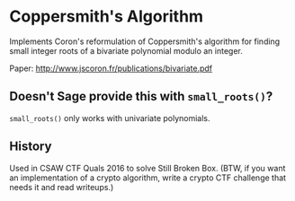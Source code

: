 # Coppersmith's Algorithm
Implements Coron's reformulation of Coppersmith's algorithm for finding small integer roots of a bivariate polynomial modulo an integer.

Paper: http://www.jscoron.fr/publications/bivariate.pdf

## Doesn't Sage provide this with `small_roots()`?
`small_roots()` only works with univariate polynomials.

## History
Used in CSAW CTF Quals 2016 to solve Still Broken Box. (BTW, if you want an implementation of a crypto algorithm, write a crypto CTF challenge that needs it and read writeups.)
